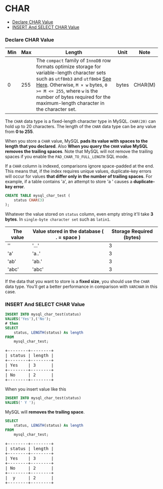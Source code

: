 # CHAR

* [Declare CHAR Value](#declare-char-value)
* [INSERT And SELECT CHAR Value](#insert-and-select-char-value)

### Declare CHAR Value
Min | Max | Length | Unit | Note
---|---|---|---|---|
0 | 255 | The `compact` family of `InnoDB` row formats optimize storage for variable-length character sets such as `utf8mb3` and `utf8mb4` [See Here](https://dev.mysql.com/doc/refman/8.0/en/innodb-physical-record.html#innodb-compact-row-format-characteristics). Otherwise, `M × w` bytes, `0 >= M <= 255`, where `w` is the number of bytes required for the maximum-length character in the character set. | bytes | CHAR(M)

The `CHAR` data type is a fixed-length character type in MySQL. `CHAR(20)` can hold up to 20 characters. The length of the `CHAR` data type can be any value from **0 to 255**.

When you store a `CHAR` value, MySQL **pads its value with spaces to the length that you declared**. Also **When you query the `CHAR` value MySQL removes the trailing spaces**. Note that MySQL will not remove the trailing spaces if you enable the `PAD_CHAR_TO_FULL_LENGTH` SQL mode.

If a `CHAR` column is indexed, comparisons ignore space-padded at the end. This means that, if the index requires unique values, duplicate-key errors will occur for values **that differ only in the number of trailing spaces**. For example, if a table contains 'a', an attempt to store 'a ' causes a **duplicate-key error**.

```sql
CREATE TABLE mysql_char_test (
    status CHAR(3)
);
```
Whatever the value stored on `status` column, even empty string it'll take **3 bytes**. In `single-byte character set` such as `latin1`.

The value | Value stored in the database ( . = space ) | Storage Required (bytes)
---|---|---|
'' | '...'|3
'a' | 'a..'| 3
'ab' | 'ab.' | 3
'abc' | 'abc' | 3

If the data that you want to store is a **fixed size**, you should use the `CHAR` data type. You’ll get a better performance in comparison with `VARCHAR` in this case.

### INSERT And SELECT CHAR Value
```sql
INSERT INTO mysql_char_test(status)
VALUES('Yes'),('No');
# then
SELECT
    status, LENGTH(status) As length
FROM
    mysql_char_test;
```

<pre>
+--------+--------+
| status | length |
+--------+--------+
| Yes    | 3      |
+--------+--------+
| No     | 2      |
+--------+--------+
</pre>

When you insert value like this

```sql
INSERT INTO mysql_char_test(status)
VALUES(' Y ');
```

MySQL will **removes the trailing space**.

```sql
SELECT
    status, LENGTH(status) As length
FROM
    mysql_char_test;
```

<pre>
+--------+--------+
| status | length |
+--------+--------+
| Yes    | 3      |
+--------+--------+
| No     | 2      |
+--------+--------+
|  y     | 2      |
+--------+--------+
</pre>
